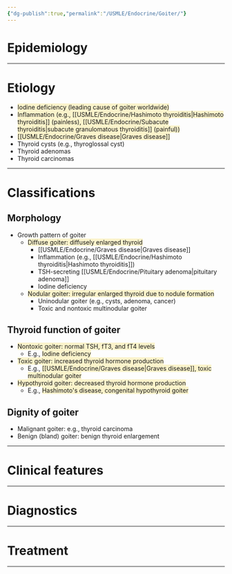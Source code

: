 ```yaml
---
{"dg-publish":true,"permalink":"/USMLE/Endocrine/Goiter/"}
---
```


# Epidemiology


---
# Etiology
- <span style="background:rgba(240, 200, 0, 0.2)">Iodine deficiency (leading cause of goiter worldwide) </span>
- <span style="background:rgba(240, 200, 0, 0.2)">Inflammation (e.g., [[USMLE/Endocrine/Hashimoto thyroiditis\|Hashimoto thyroiditis]] (painless), [[USMLE/Endocrine/Subacute thyroiditis\|subacute granulomatous thyroiditis]] (painful))</span>
- <span style="background:rgba(240, 200, 0, 0.2)">[[USMLE/Endocrine/Graves disease\|Graves disease]]</span>
- Thyroid cysts (e.g., thyroglossal cyst)
- Thyroid adenomas
- Thyroid carcinomas

---
# Classifications
## Morphology
- Growth pattern of goiter
	- <span style="background:rgba(240, 200, 0, 0.2)">Diffuse goiter: diffusely enlarged thyroid</span>
		- [[USMLE/Endocrine/Graves disease\|Graves disease]] 
		- Inflammation (e.g., [[USMLE/Endocrine/Hashimoto thyroiditis\|Hashimoto thyroiditis]])
		- TSH-secreting [[USMLE/Endocrine/Pituitary adenoma\|pituitary adenoma]]
		- Iodine deficiency
	- <span style="background:rgba(240, 200, 0, 0.2)">Nodular goiter: irregular enlarged thyroid due to nodule formation </span>
		- Uninodular goiter (e.g., cysts, adenoma, cancer)
		- Toxic and nontoxic multinodular goiter
## Thyroid function of goiter
- <span style="background:rgba(240, 200, 0, 0.2)">Nontoxic goiter: normal TSH, fT3, and fT4 levels</span>
	- E.g., <span style="background:rgba(240, 200, 0, 0.2)">Iodine deficiency</span>
- <span style="background:rgba(240, 200, 0, 0.2)">Toxic goiter: increased thyroid hormone production</span>
	- E.g., <span style="background:rgba(240, 200, 0, 0.2)">[[USMLE/Endocrine/Graves disease\|Graves disease]], toxic multinodular goiter</span>
- <span style="background:rgba(240, 200, 0, 0.2)">Hypothyroid goiter: decreased thyroid hormone production</span>
	- E.g., <span style="background:rgba(240, 200, 0, 0.2)">Hashimoto's disease, congenital hypothyroid goiter</span>
## Dignity of goiter
- Malignant goiter: e.g., thyroid carcinoma
- Benign (bland) goiter: benign thyroid enlargement

---
# Clinical features


---
# Diagnostics


---
# Treatment


---
